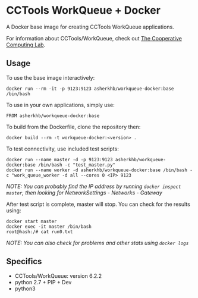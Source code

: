 # CCTools WorkQueue + Docker

A Docker base image for creating CCTools WorkQueue applications. 

For information about CCTools/WorkQueue, check out [The Cooperative Computing Lab](http://ccl.cse.nd.edu/).

## Usage

To use the base image interactively:
```
docker run --rm -it -p 9123:9123 asherkhb/workqueue-docker:base /bin/bash
```

To use in your own applications, simply use:
```
FROM asherkhb/workqueue-docker:base
```

To build from the Dockerfile, clone the repository then:
```
docker build --rm -t workqueue-docker:<version> .
```

To test connectivity, use included test scripts:
```
docker run --name master -d -p 9123:9123 asherkhb/workqueue-docker:base /bin/bash -c "test_master.py"
docker run --name worker -d asherkhb/workqueue-docker:base /bin/bash -c "work_queue_worker -d all --cores 0 <IP> 9123
```
*NOTE: You can probably find the IP address by running `docker inspect master`, then looking for NetworkSettings - Networks - Gateway*

After test script is complete, master will stop. You can check for the results using:
```
docker start master
docker exec -it master /bin/bash
root@hash:/# cat run0.txt
```
*NOTE: You can also check for problems and other stats using `docker logs`*

## Specifics
* CCTools/WorkQueue: version 6.2.2
* python 2.7 + PIP + Dev
* python3
